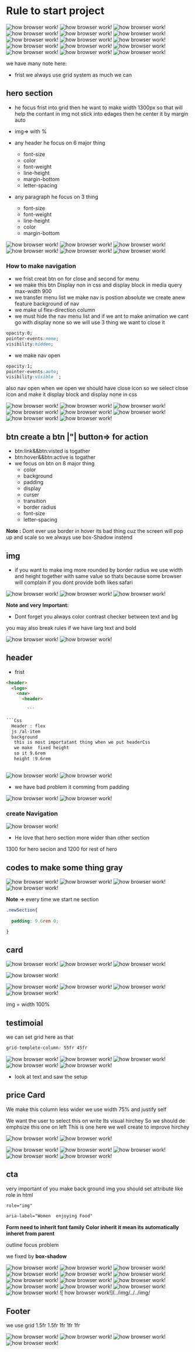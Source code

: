 # Rule to start project

![ how browser work!](../img/../../img/rule/r1.png   " website work")
![ how browser work!](../img/../../img/rule/r2.png   " website work")
![ how browser work!](../img/../../img/rule/r3.png   " website work")
![ how browser work!](../img/../../img/rule/r4.png   " website work")
![ how browser work!](../img/../../img/rule/r5.png   " website work")
![ how browser work!](../img/../../img/rule/r6.png   " website work")
![ how browser work!](../img/../../img/rule/r7.png   " website work")
![ how browser work!](../img/../../img/rule/r8.png   " website work")
![ how browser work!](../img/../../img/rule/r9.png   " website work")
![ how browser work!](../img/../../img/rule/r10.png   " website work")
![ how browser work!](../img/../../img/rule/r11.png   " website work")
![ how browser work!](../img/../../img/rule/r12.png   " website work")
![ how browser work!](../img/../../img/rule/r13.png   " website work")
![ how browser work!](../img/../../img/rule/r14.png   " website work")
![ how browser work!](../img/../../img/rule/r15.png   " website work")

 we have many note here:

- frist we always use grid system as much we can

## hero section

- he focus  frist into grid
 then he want to make width 1300px so that will help  the contant in img not stick into edages then he center it by margin auto

- img=> with %

- any header he focus on 6 major thing

  - font-size
  - color
  - font-weight
  - line-height
  - margin-bottom
  - letter-spacing
  
- any paragraph he focus on 3 thing

  - font-size
  - font-weight
  - line-height
  - color
  - margin-bottom

![ how browser work!](../img/../../img/rule/r16.png   " website work")
![ how browser work!](../img/../../img/rule/r17.png   " website work")
![ how browser work!](../img/../../img/rule/r18.png   " website work")
![ how browser work!](../img/../../img/rule/r19.png   " website work")
![ how browser work!](../img/../../img/rule/r20.png   " website work")
![ how browser work!](../img/../../img/rule/r21.png   " website work")

### How to make navigation

- we frist  creat btn on for close and second for menu
- we make this btn Display non in css and display block  in media query max-width 900
- we transfer menu list  we make nav is postion absolute we create anew feature background of nav
- we make ul flex-direction column
- we must hide the nav menu list and  if we ant to make animation we cant go with display none so we will use 3 thing we want to close it
  
``` css
opacity:0;
pointer-events:none;
visibility:hidden;

```

- we make nav open

``` css
opacity:1;
pointer-events:auto;
visibility:visible  ;

```

also nav open when we open   we should have close icon so we select close icon and make it display block and display none in css

![ how browser work!](../img/../../img/rule/nav1.png   " website work")
![ how browser work!](../img/../../img/rule/nav2.png   " website work")
![ how browser work!](../img/../../img/rule/nav3.png   " website work")
![ how browser work!](../img/../../img/rule/nav5.png   " website work")
![ how browser work!](../img/../../img/rule/nav6.png   " website work")
![ how browser work!](../img/../../img/rule/nav7.png   " website work")
![ how browser work!](../img/../../img/rule/nav8.png   " website work")
![ how browser work!](../img/../../img/rule/nav9.png   " website work")

## btn create a btn |"| button=> for action

- btn:link&&btn:visted is togather
- btn:hover&&btn:active is togather
- we focus on btn on 8 major thing
  - color
  - background
  - padding
  - display
  - curser
  - transition
  - border radius
  - font-size
  - letter-spacing

**Note :** Dont ever use border in hover its bad thing cuz the screen will pop up and scale so we always use box-Shadow instend

## img

- if you want to make img more  rounded by border radius we use width and height  together with same value
so thats because some browser will complain if you dont provide both likes safari

![ how browser work!](../img/../../img/rule/r22.png   " website work")
![ how browser work!](../img/../../img/rule/r23.png   " website work")
![ how browser work!](../img/../../img/rule/r24.png   " website work")

**Note and very Important:**

- Dont forget you always  color contrast checker between  text and bg
  
 you may also break rules
if we have larg text and bold

![ how browser work!](../img/../../img/rule/ru1.png   " website work")
![ how browser work!](../img/../../img/rule/ru2.png   " website work")

## header

- frist
  
```Html
<header>
  <logo>
    <nav>
      <header>
        
        ```

```Css
  Header : flex
  js /al-item
  background
   this is most importatant thing when we put headerCss
   we make  fixed height 
   so it 9.6rem
   height :9.6rem
  

```

 ![ how browser work!](../img/../../img/rule/ru4.png   " website work")
 ![ how browser work!](../img/../../img/rule/ru3.png   " website work")

- we have bad problem
it comming from padding

 ![ how browser work!](../img/../../img/rule/ru5.png   " website work")
 ![ how browser work!](../img/../../img/rule/ru6.png   " website work")

### create Navigation

 ![ how browser work!](../img/../../img/rule/ru7.png   " website work")

- He love that hero section more wider than other section

1300 for hero secion and  1200 for rest of hero

## codes to make  some thing gray

 ![ how browser work!](../img/../../img/rule/ru8.png   " website work")
 ![ how browser work!](../img/../../img/rule/ru9.png   " website work")
 ![ how browser work!](../img/../../img/rule/ru10.png   " website work")
 ![ how browser work!](../img/../../img/rule/ru11.png   " website work")

**Note** => every time we start ne section

```Css
.newSection{
  
  padding: 9.6rem 0;

}

```

## card

  ![ how browser work!](../img/../../img/rule/im1.png   " website work")
  ![ how browser work!](../img/../../img/rule/im2.png   " website work")
  ![ how browser work!](../img/../../img/rule/im3.png   " website work")

  ![ how browser work!](../img/../../img/rule/ru12.png   " website work")

  ![ how browser work!](../img/../../img/rule/ru13.png   " website work")
  ![ how browser work!](../img/../../img/rule/ru14.png   " website work")
  ![ how browser work!](../img/../../img/rule/ru15.png   " website work")
  ![ how browser work!](../img/../../img/rule/ru16.png   " website work")

img = width 100%

## testimoial

 we can set grid here as that

```Css
grid-templete-column: 55fr 45fr
```

  ![ how browser work!](../img/../../img/rule/te1.png   " website work")
  ![ how browser work!](../img/../../img/rule/te2.png   " website work")
  ![ how browser work!](../img/../../img/rule/te3.png   " website work")
  ![ how browser work!](../img/../../img/rule/te4.png   " website work")
  ![ how browser work!](../img/../../img/rule/te5.png   " website work")

- look at text and saw the setup

## price Card

We make this column less wider we use width 75% and  justify self

We want the user to select this on write
Its visual hirchey
So we should de emphsize this one on left
 This is one here we well create to improve hirchey

![ how browser work!](../img/../../img/rule/pr1.png   " website work")
![ how browser work!](../img/../../img/rule/pr2.png   " website work")

![ how browser work!](../img/../../img/rule/pr3.png   " website work")
![ how browser work!](../img/../../img/rule/pr4.png   " website work")
![ how browser work!](../img/../../img/rule/pr5.png   " website work")
![ how browser work!](../img/../../img/rule/pr6.png   " website work")
![ how browser work!](../img/../../img/rule/pr7.png   " website work")

## cta

 very important of you make back ground img you should set attribute like role in html

```Html
role="img"

aria-label="Women  enjoying Food"

```

**Form need to inherit font family**
**Color inherit it mean its automatically inheret from parent**

outline focus problem

we fixed by **box-shadow**

![ how browser work!](../img/../../img/cssImg/cta1.png   " website work")
![ how browser work!](../img/../../img/cssImg/cta2.png   " website work")
![ how browser work!](../img/../../img/cssImg/cta3.png   " website work")
![ how browser work!](../img/../../img/cssImg/cta4.png   " website work")
![ how browser work!](../img/../../img/cssImg/ct5.png   " website work")
![ how browser work!](../img/../../img/cssImg/cta6.png   " website work")
![ how browser work!](../img/../../img/cssImg/cta7.png   " website work")
![ how browser work!](../img/../../img/cssImg/cta8.png   " website work")
![ how browser work!](../img/../../img/cssImg/cta9.png   " website work")
![ how browser work!](../img/../../img/cssImg/cta10.png   " website work")
![ how browser work!](../img/../../img/cssImg/cta11.png   " website work")
![ how browser work!](../img/../../img/cssImg/cta12.png   " website work")
![ how browser work!](../img/../../img/cssImg/cta13.png   " website work")
![ how browser work!](../img/../../img/

## Footer

we use grid 1.5fr 1.5fr 1fr 1fr 1fr

![ how browser work!](../img/../../img/rule/footer1.png  " website work")
![ how browser work!](../img/../../img/rule/footer2.png  " website work")
![ how browser work!](../img/../../img/rule/footer3.png  " website work")
![ how browser work!](../img/../../img/rule/footer4.png  " website work")
